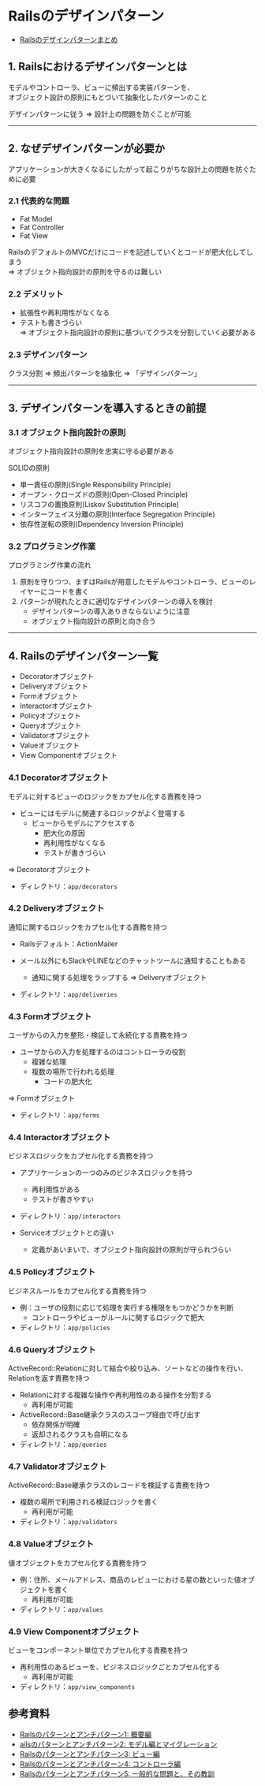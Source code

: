 # Railsのデザインパターン
- [Railsのデザインパターンまとめ](https://applis.io/posts/rails-design-patterns)

## 1. Railsにおけるデザインパターンとは  
モデルやコントローラ、ビューに頻出する実装パターンを、  
オブジェクト設計の原則にもとづいて抽象化したパターンのこと  
  
デザインパターンに従う => 設計上の問題を防ぐことが可能

---
## 2. なぜデザインパターンが必要か  
アプリケーションが大きくなるにしたがって起こりがちな設計上の問題を防ぐために必要  
  
### 2.1 代表的な問題
- Fat Model
- Fat Controller
- Fat View
  
RailsのデフォルトのMVCだけにコードを記述していくとコードが肥大化してしまう  
=> オブジェクト指向設計の原則を守るのは難しい  
  
### 2.2 デメリット
- 拡張性や再利用性がなくなる
- テストも書きづらい  
=> オブジェクト指向設計の原則に基づいてクラスを分割していく必要がある

### 2.3 デザインパターン
クラス分割 => 頻出パターンを抽象化 => 「デザインパターン」

---
## 3. デザインパターンを導入するときの前提  
### 3.1 オブジェクト指向設計の原則  
オブジェクト指向設計の原則を忠実に守る必要がある  
  
SOLIDの原則  
- 単一責任の原則(Single Responsibility Principle)
- オープン・クローズドの原則(Open-Closed Principle)
- リスコフの置換原則(Liskov Substitution Principle)
- インターフェイス分離の原則(Interface Segregation Principle)
- 依存性逆転の原則(Dependency Inversion Principle)
  
### 3.2 プログラミング作業  
プログラミング作業の流れ
1. 原則を守りつつ、まずはRailsが用意したモデルやコントローラ、ビューのレイヤーにコードを書く
2. パターンが現れたときに適切なデザインパターンの導入を検討
    - デザインパターンの導入ありきならないように注意
    - オブジェクト指向設計の原則と向き合う

---
## 4. Railsのデザインパターン一覧
- Decoratorオブジェクト
- Deliveryオブジェクト
- Formオブジェクト
- Interactorオブジェクト
- Policyオブジェクト
- Queryオブジェクト
- Validatorオブジェクト
- Valueオブジェクト
- View Componentオブジェクト
  
### 4.1 Decoratorオブジェクト  
モデルに対するビューのロジックをカプセル化する責務を持つ  
- ビューにはモデルに関連するロジックがよく登場する
  - ビューからモデルにアクセスする
    - 肥大化の原因
    - 再利用性がなくなる
    - テストが書きづらい

=> Decoratorオブジェクト
- ディレクトリ：`app/decorators`

### 4.2 Deliveryオブジェクト  
通知に関するロジックをカプセル化する責務を持つ
- Railsデフォルト：ActionMailer
- メール以外にもSlackやLINEなどのチャットツールに通知することもある
  - 通知に関する処理をラップする => Deliveryオブジェクト

- ディレクトリ：`app/deliveries`

### 4.3 Formオブジェクト
ユーザからの入力を整形・検証して永続化する責務を持つ
- ユーザからの入力を処理するのはコントローラの役割
  - 複雑な処理
  - 複数の場所で行われる処理
    - コードの肥大化

=> Formオブジェクト
- ディレクトリ：`app/forms`

### 4.4 Interactorオブジェクト  
ビジネスロジックをカプセル化する責務を持つ  
- アプリケーションの一つのみのビジネスロジックを持つ
  - 再利用性がある
  - テストが書きやすい
- ディレクトリ：`app/interactors`

- Serviceオブジェクトとの違い
  - 定義があいまいで、オブジェクト指向設計の原則が守られづらい

### 4.5 Policyオブジェクト  
ビジネスルールをカプセル化する責務を持つ
- 例：ユーザの役割に応じて処理を実行する権限をもつかどうかを判断
  - コントローラやビューがルールに関するロジックで肥大
- ディレクトリ：`app/policies`

### 4.6 Queryオブジェクト  
ActiveRecord::Relationに対して結合や絞り込み、ソートなどの操作を行い、Relationを返す責務を持つ
- Relationに対する複雑な操作や再利用性のある操作を分割する
  - 再利用が可能
- ActiveRecord::Base継承クラスのスコープ経由で呼び出す
  - 依存関係が明確
  - 返却されるクラスも自明になる
- ディレクトリ：`app/queries`

### 4.7 Validatorオブジェクト  
ActiveRecord::Base継承クラスのレコードを検証する責務を持つ
- 複数の場所で利用される検証ロジックを書く
  - 再利用が可能
- ディレクトリ：`app/validators`

### 4.8 Valueオブジェクト  
値オブジェクトをカプセル化する責務を持つ
- 例：住所、メールアドレス、商品のレビューにおける星の数といった値オブジェクトを書く
  - 再利用が可能
- ディレクトリ：`app/values`

### 4.9 View Componentオブジェクト  
ビューをコンポーネント単位でカプセル化する責務を持つ
- 再利用性のあるビューを、ビジネスロジックごとカプセル化する
  - 再利用が可能
- ディレクトリ：`app/view_components`

## 参考資料
- [Railsのパターンとアンチパターン1: 概要編](https://techracho.bpsinc.jp/hachi8833/2021_01_04/101446)
- [ailsのパターンとアンチパターン2: モデル編とマイグレーション](https://techracho.bpsinc.jp/hachi8833/2021_01_07/102392)
- [Railsのパターンとアンチパターン3: ビュー編](https://techracho.bpsinc.jp/hachi8833/2021_09_30/112127)
- [Railsのパターンとアンチパターン4: コントローラ編](https://techracho.bpsinc.jp/hachi8833/2021_10_05/112108)
- [Railsのパターンとアンチパターン5: 一般的な問題と、その教訓](https://techracho.bpsinc.jp/hachi8833/2021_10_08/112144)
